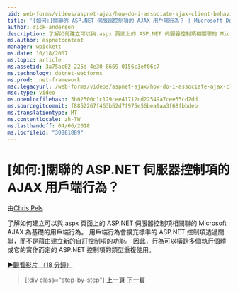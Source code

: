 ```yaml
---
uid: web-forms/videos/aspnet-ajax/how-do-i-associate-ajax-client-behavior-with-an-aspnet-server-control
title: '[如何:]關聯的 ASP.NET 伺服器控制項的 AJAX 用戶端行為？ | Microsoft Docs'
author: rick-anderson
description: 了解如何建立可以與.aspx 頁面上的 ASP.NET 伺服器控制項相關聯的 Microsoft AJAX 為基礎的用戶端行為。 用戶端行為 e...
ms.author: aspnetcontent
manager: wpickett
ms.date: 10/18/2007
ms.topic: article
ms.assetid: 3a75ac02-225d-4e30-8669-0156c3ef06c7
ms.technology: dotnet-webforms
ms.prod: .net-framework
msc.legacyurl: /web-forms/videos/aspnet-ajax/how-do-i-associate-ajax-client-behavior-with-an-aspnet-server-control
msc.type: video
ms.openlocfilehash: 3b02500c1c129cee41712cd22549a7cee55cd2dd
ms.sourcegitcommit: f8852267f463b62d7f975e56bea9aa3f68fbbdeb
ms.translationtype: MT
ms.contentlocale: zh-TW
ms.lasthandoff: 04/06/2018
ms.locfileid: "30881889"
---
```

<a name="how-do-i-associate-ajax-client-behavior-with-an-aspnet-server-control"></a>[如何:]關聯的 ASP.NET 伺服器控制項的 AJAX 用戶端行為？
====================
由[Chris Pels](https://twitter.com/chrispels)

了解如何建立可以與.aspx 頁面上的 ASP.NET 伺服器控制項相關聯的 Microsoft AJAX 為基礎的用戶端行為。 用戶端行為會擴充標準的 ASP.NET 控制項透過關聯，而不是藉由建立新的自訂控制項的功能。 因此，行為可以橫跨多個執行個體或它的實作而定的 ASP.NET 控制項的類型重複使用。

[&#9654;觀看影片 （18 分鐘）](https://channel9.msdn.com/Blogs/ASP-NET-Site-Videos/how-do-i-associate-ajax-client-behavior-with-an-aspnet-server-control)

> [!div class="step-by-step"]
> [上一頁](how-do-i-build-custom-server-controls-that-work-with-or-without-aspnet-ajax.md)
> [下一頁](how-do-i-retrieve-values-from-server-side-ajax-controls.md)
